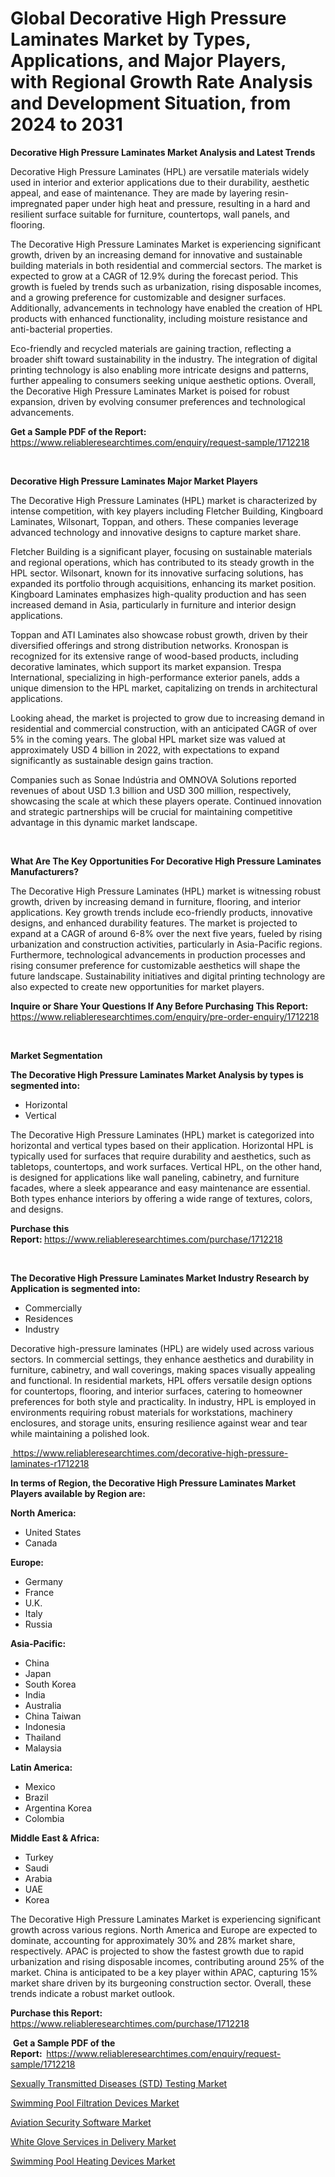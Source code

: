 <p><h1>Global Decorative High Pressure Laminates Market by Types, Applications, and Major Players, with Regional Growth Rate Analysis and Development Situation, from 2024 to 2031</h1></p><p><strong>Decorative High Pressure Laminates Market Analysis and Latest Trends</strong></p>
<p><p>Decorative High Pressure Laminates (HPL) are versatile materials widely used in interior and exterior applications due to their durability, aesthetic appeal, and ease of maintenance. They are made by layering resin-impregnated paper under high heat and pressure, resulting in a hard and resilient surface suitable for furniture, countertops, wall panels, and flooring.</p><p>The Decorative High Pressure Laminates Market is experiencing significant growth, driven by an increasing demand for innovative and sustainable building materials in both residential and commercial sectors. The market is expected to grow at a CAGR of 12.9% during the forecast period. This growth is fueled by trends such as urbanization, rising disposable incomes, and a growing preference for customizable and designer surfaces. Additionally, advancements in technology have enabled the creation of HPL products with enhanced functionality, including moisture resistance and anti-bacterial properties.</p><p>Eco-friendly and recycled materials are gaining traction, reflecting a broader shift toward sustainability in the industry. The integration of digital printing technology is also enabling more intricate designs and patterns, further appealing to consumers seeking unique aesthetic options. Overall, the Decorative High Pressure Laminates Market is poised for robust expansion, driven by evolving consumer preferences and technological advancements.</p></p>
<p><strong>Get a Sample PDF of the Report:&nbsp;</strong> <a href="https://www.reliableresearchtimes.com/enquiry/request-sample/1712218?utm_campaign=1572&utm_medium=2&utm_source=Github&utm_content=ia&utm_term=22102024&utm_id=decorative-high-pressure-laminates">https://www.reliableresearchtimes.com/enquiry/request-sample/1712218</a></p>
<p>&nbsp;</p>
<p><strong>Decorative High Pressure Laminates Major Market Players</strong></p>
<p><p>The Decorative High Pressure Laminates (HPL) market is characterized by intense competition, with key players including Fletcher Building, Kingboard Laminates, Wilsonart, Toppan, and others. These companies leverage advanced technology and innovative designs to capture market share. </p><p>Fletcher Building is a significant player, focusing on sustainable materials and regional operations, which has contributed to its steady growth in the HPL sector. Wilsonart, known for its innovative surfacing solutions, has expanded its portfolio through acquisitions, enhancing its market position. Kingboard Laminates emphasizes high-quality production and has seen increased demand in Asia, particularly in furniture and interior design applications.</p><p>Toppan and ATI Laminates also showcase robust growth, driven by their diversified offerings and strong distribution networks. Kronospan is recognized for its extensive range of wood-based products, including decorative laminates, which support its market expansion. Trespa International, specializing in high-performance exterior panels, adds a unique dimension to the HPL market, capitalizing on trends in architectural applications.</p><p>Looking ahead, the market is projected to grow due to increasing demand in residential and commercial construction, with an anticipated CAGR of over 5% in the coming years. The global HPL market size was valued at approximately USD 4 billion in 2022, with expectations to expand significantly as sustainable design gains traction.</p><p>Companies such as Sonae Indústria and OMNOVA Solutions reported revenues of about USD 1.3 billion and USD 300 million, respectively, showcasing the scale at which these players operate. Continued innovation and strategic partnerships will be crucial for maintaining competitive advantage in this dynamic market landscape.</p></p>
<p>&nbsp;</p>
<p><strong>What Are The Key Opportunities For Decorative High Pressure Laminates Manufacturers?</strong></p>
<p><p>The Decorative High Pressure Laminates (HPL) market is witnessing robust growth, driven by increasing demand in furniture, flooring, and interior applications. Key growth trends include eco-friendly products, innovative designs, and enhanced durability features. The market is projected to expand at a CAGR of around 6-8% over the next five years, fueled by rising urbanization and construction activities, particularly in Asia-Pacific regions. Furthermore, technological advancements in production processes and rising consumer preference for customizable aesthetics will shape the future landscape. Sustainability initiatives and digital printing technology are also expected to create new opportunities for market players.</p></p>
<p><strong>Inquire or Share Your Questions If Any Before Purchasing This Report:</strong> <a href="https://www.reliableresearchtimes.com/enquiry/pre-order-enquiry/1712218?utm_campaign=1572&utm_medium=2&utm_source=Github&utm_content=ia&utm_term=22102024&utm_id=decorative-high-pressure-laminates">https://www.reliableresearchtimes.com/enquiry/pre-order-enquiry/1712218</a></p>
<p>&nbsp;</p>
<p><strong>Market Segmentation</strong></p>
<p><strong>The Decorative High Pressure Laminates Market Analysis by types is segmented into:</strong></p>
<p><ul><li>Horizontal</li><li>Vertical</li></ul></p>
<p><p>The Decorative High Pressure Laminates (HPL) market is categorized into horizontal and vertical types based on their application. Horizontal HPL is typically used for surfaces that require durability and aesthetics, such as tabletops, countertops, and work surfaces. Vertical HPL, on the other hand, is designed for applications like wall paneling, cabinetry, and furniture facades, where a sleek appearance and easy maintenance are essential. Both types enhance interiors by offering a wide range of textures, colors, and designs.</p></p>
<p><strong>Purchase this Report:&nbsp;</strong><a href="https://www.reliableresearchtimes.com/purchase/1712218?utm_campaign=1572&utm_medium=2&utm_source=Github&utm_content=ia&utm_term=22102024&utm_id=decorative-high-pressure-laminates">https://www.reliableresearchtimes.com/purchase/1712218</a></p>
<p>&nbsp;</p>
<p><strong>The Decorative High Pressure Laminates Market Industry Research by Application is segmented into:</strong></p>
<p><ul><li>Commercially</li><li>Residences</li><li>Industry</li></ul></p>
<p><p>Decorative high-pressure laminates (HPL) are widely used across various sectors. In commercial settings, they enhance aesthetics and durability in furniture, cabinetry, and wall coverings, making spaces visually appealing and functional. In residential markets, HPL offers versatile design options for countertops, flooring, and interior surfaces, catering to homeowner preferences for both style and practicality. In industry, HPL is employed in environments requiring robust materials for workstations, machinery enclosures, and storage units, ensuring resilience against wear and tear while maintaining a polished look.</p></p>
<p><a href="https://www.reliableresearchtimes.com/decorative-high-pressure-laminates-r1712218?utm_campaign=1572&utm_medium=2&utm_source=Github&utm_content=ia&utm_term=22102024&utm_id=decorative-high-pressure-laminates">&nbsp;https://www.reliableresearchtimes.com/decorative-high-pressure-laminates-r1712218</a></p>
<p><strong>In terms of Region, the Decorative High Pressure Laminates Market Players available by Region are:</strong></p>
<p>
    <p> <strong> North America: </strong>
        <ul>
            <li>United States</li>
            <li>Canada</li>
        </ul>
        </p> 
    <p> <strong> Europe: </strong>
        <ul>
            <li>Germany</li>
            <li>France</li>
            <li>U.K.</li>
            <li>Italy</li>
            <li>Russia</li>
        </ul>
        </p> 
    <p> <strong> Asia-Pacific: </strong>
        <ul>
            <li>China</li>
            <li>Japan</li>
            <li>South Korea</li>
            <li>India</li>
            <li>Australia</li>
            <li>China Taiwan</li>
            <li>Indonesia</li>
            <li>Thailand</li>
            <li>Malaysia</li>
        </ul>
        </p> 
    <p> <strong> Latin America: </strong>
        <ul>
            <li>Mexico</li>
            <li>Brazil</li>
            <li>Argentina Korea</li>
            <li>Colombia</li>
        </ul>
        </p> 
    <p> <strong> Middle East & Africa: </strong>
        <ul>
            <li>Turkey</li>
            <li>Saudi</li>
            <li>Arabia</li>
            <li>UAE</li>
            <li>Korea</li>
        </ul>
    </p>
    </p>
<p><p>The Decorative High Pressure Laminates Market is experiencing significant growth across various regions. North America and Europe are expected to dominate, accounting for approximately 30% and 28% market share, respectively. APAC is projected to show the fastest growth due to rapid urbanization and rising disposable incomes, contributing around 25% of the market. China is anticipated to be a key player within APAC, capturing 15% market share driven by its burgeoning construction sector. Overall, these trends indicate a robust market outlook.</p></p>
<p><strong>Purchase this Report: </strong><a href="https://www.reliableresearchtimes.com/purchase/1712218?utm_campaign=1572&utm_medium=2&utm_source=Github&utm_content=ia&utm_term=22102024&utm_id=decorative-high-pressure-laminates">https://www.reliableresearchtimes.com/purchase/1712218</a></p>
<p>&nbsp;<strong>Get a Sample PDF of the Report:&nbsp;&nbsp;</strong><a href="https://www.reliableresearchtimes.com/enquiry/request-sample/1712218?utm_campaign=1572&utm_medium=2&utm_source=Github&utm_content=ia&utm_term=22102024&utm_id=decorative-high-pressure-laminates">https://www.reliableresearchtimes.com/enquiry/request-sample/1712218</a></p>
<p><strong></strong></p>
<p><p><a href="https://www.linkedin.com/pulse/future-trends-global-sexually-transmitted-diseases-std-testing-kllcc?utm_campaign=1572&utm_medium=2&utm_source=Github&utm_content=ia&utm_term=22102024&utm_id=decorative-high-pressure-laminates">Sexually Transmitted Diseases (STD) Testing Market</a></p><p><a href="https://www.linkedin.com/pulse/competitive-intelligence-swimming-pool-filtration-devices-cgpbf?utm_campaign=1572&utm_medium=2&utm_source=Github&utm_content=ia&utm_term=22102024&utm_id=decorative-high-pressure-laminates">Swimming Pool Filtration Devices Market</a></p><p><a href="https://www.linkedin.com/pulse/evaluating-aviation-security-software-market-trends-growth-nluif?utm_campaign=1572&utm_medium=2&utm_source=Github&utm_content=ia&utm_term=22102024&utm_id=decorative-high-pressure-laminates">Aviation Security Software Market</a></p><p><a href="https://www.linkedin.com/pulse/global-white-glove-services-delivery-market-forecast-2024-f7ygf?utm_campaign=1572&utm_medium=2&utm_source=Github&utm_content=ia&utm_term=22102024&utm_id=decorative-high-pressure-laminates">White Glove Services in Delivery Market</a></p><p><a href="https://www.linkedin.com/pulse/swimming-pool-heating-devices-market-penetration-strategies-xwxtf?utm_campaign=1572&utm_medium=2&utm_source=Github&utm_content=ia&utm_term=22102024&utm_id=decorative-high-pressure-laminates">Swimming Pool Heating Devices Market</a></p></p>